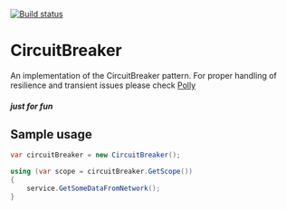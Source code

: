 [![Build status](https://ci.appveyor.com/api/projects/status/bjyiix8lvlygpu4s/branch/master?svg=true)](https://ci.appveyor.com/project/adrianiftode/circuitbreaker/branch/master)

# CircuitBreaker
An implementation of the CircuitBreaker pattern.
For proper handling of resilience and transient issues please check [Polly](https://github.com/App-vNext/Polly)

##### just for fun


## Sample usage

  ```csharp
  var circuitBreaker = new CircuitBreaker();
 
  using (var scope = circuitBreaker.GetScope())
  {
      service.GetSomeDataFromNetwork();
  }
  ```